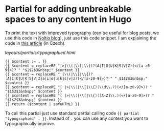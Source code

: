 # Partial for adding unbreakable spaces to any content in Hugo

To print the text with improved typography (can be useful for blog posts, we use this code in [Noltio blog](https://noltio.com/cs/blog/)), just use this code snippet. I am explaining the code in [this article](https://noltio.com/cs/blog/hugo-jak-na-automaticke-nahrazeni-mezer-nedelitelnymi/) (in Czech).

_layouts/partials/typographied.html_
```
{{ $content := . }}
{{ $content = replaceRE "(>|\\(|\\[|\\{)?(A|I|O|U|K|S|V|Z)(</[a-z0-9]>)? " "$1$2$3&nbsp;" $content }}
{{ $content = replaceRE " (\\(|\\[|\\{)?(A|I|O|U|K|S|V|Z|a|i|o|u|k|s|v|z)(</[a-z0-9]>)? " " $1$2$3&nbsp;" $content }}
{{ $content = replaceRE "( |>|\\(|\\[|\\{)(\\d\\.?)(</[a-z0-9]>)? " "$1$2$3&nbsp;" $content }}
{{ $content = replaceRE "( |>|\\(|\\[|\\{)([A-Z]\\.)(</[a-z0-9]>)? " "$1$2$3&nbsp;" $content }}
{{ return ($content | safeHTML) }}
```

To call this partial just use standard partial calling code `{{ partial "typographied" . }}`. Instead of `.` you can use any context you want to typographically improve.
